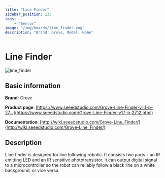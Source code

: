 ```yaml
---
title: "Line Finder"
sidebar_position: 133
tags:
    - "Sensor"
image: "/img/boards/line_finder.png"
description: "Brand: Grove, Model: None"
---
```

# Line Finder

![line_finder](/img/boards/line_finder.png)

## Basic information

**Brand**: Grove

**Product page**: [https://www.seeedstudio.com/Grove-Line-Finder-v1.1-p-27...](https://www.seeedstudio.com/Grove-Line-Finder-v1.1-p-2712.html)

**Documentation**: [http://wiki.seeedstudio.com/Grove-Line_Finder/](http://wiki.seeedstudio.com/Grove-Line_Finder/)

## Description



Line finder is designed for line following robotic\. It consists two parts \- an IR emitting LED and an IR sensitive phototransistor\. It can output digital signal to a microcontroller so the robot can reliably follow a black line on a white background, or vice versa\.

